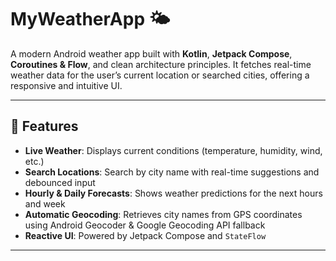 # MyWeatherApp 🌤️

A modern Android weather app built with **Kotlin**, **Jetpack Compose**, **Coroutines & Flow**, and clean architecture principles. It fetches real-time weather data for the user’s current location or searched cities, offering a responsive and intuitive UI.

---

## 🧱 Features

- **Live Weather**: Displays current conditions (temperature, humidity, wind, etc.)
- **Search Locations**: Search by city name with real-time suggestions and debounced input
- **Hourly & Daily Forecasts**: Shows weather predictions for the next hours and week
- **Automatic Geocoding**: Retrieves city names from GPS coordinates using Android Geocoder & Google Geocoding API fallback
- **Reactive UI**: Powered by Jetpack Compose and `StateFlow`

---
